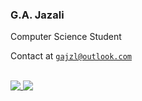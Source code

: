 ### G.A. Jazali
Computer Science Student

Contact at [`gajzl@outlook.com`](mailto:gajzl@outlook.com)

<br />

<a href="https://github.com/gajzl?tab=repositories">
  <img align="top" src="https://github-readme-stats.vercel.app/api?username=gajzl&count_private=true&disable_animations=ture&show_icons=true&theme=github_dark&hide_border=true&hide_rank=true&custom_title=Stats" />
</a>

<a href="https://github.com/gajzl?tab=repositories">
  <img align="top" src="https://github-readme-stats.vercel.app/api/top-langs/?username=gajzl&theme=github_dark&langs_count=8&layout=compact&hide_border=true&custom_title=Top Languages" />
</a>
